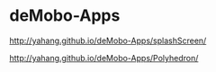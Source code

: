# deMobo-Apps

http://yahang.github.io/deMobo-Apps/splashScreen/

http://yahang.github.io/deMobo-Apps/Polyhedron/
